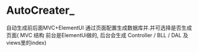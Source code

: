 # AutoCreater_
自动生成前后面MVC+ElementUI
通过页面配置生成数据库并.并可选择是否生成页面( MVC 结构 前台是ElementUi做的, 后台会生成 Controller / BLL / DAL  及 views里的index)
